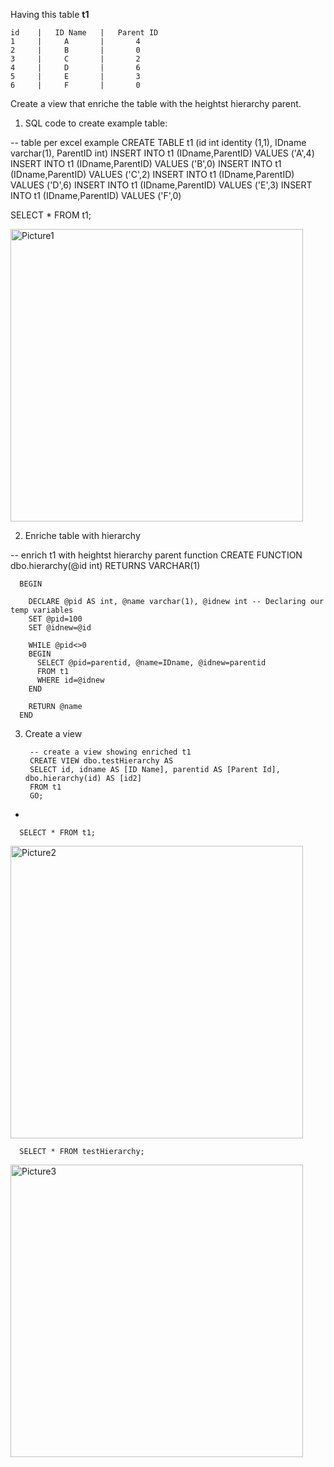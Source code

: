 Having this table **t1**

    id    |   ID Name   |   Parent ID
    1     |     A       |       4
    2     |     B       |       0
    3     |     C       |       2
    4     |     D       |       6
    5     |     E       |       3
    6     |     F       |       0
  
  

Create a view that enriche the table with the heightst hierarchy parent.


1. SQL code to create example table:

  -- table per excel example
  CREATE TABLE t1 (id int identity (1,1), IDname varchar(1), ParentID int)
  INSERT INTO t1 (IDname,ParentID) VALUES ('A',4)
  INSERT INTO t1 (IDname,ParentID) VALUES ('B',0)
  INSERT INTO t1 (IDname,ParentID) VALUES ('C',2)
  INSERT INTO t1 (IDname,ParentID) VALUES ('D',6)
  INSERT INTO t1 (IDname,ParentID) VALUES ('E',3)
  INSERT INTO t1 (IDname,ParentID) VALUES ('F',0)


  SELECT * FROM t1; 
  
<img width="468" alt="Picture1" src="https://user-images.githubusercontent.com/26208356/132016190-aee5318b-5a6c-43c2-8fc6-a86b38b86590.png">


2. Enriche table with hierarchy


  -- enrich t1 with heightst hierarchy parent function
      CREATE FUNCTION dbo.hierarchy(@id int)
      RETURNS VARCHAR(1)

      BEGIN

        DECLARE @pid AS int, @name varchar(1), @idnew int -- Declaring our temp variables
        SET @pid=100
        SET @idnew=@id

        WHILE @pid<>0
        BEGIN
          SELECT @pid=parentid, @name=IDname, @idnew=parentid
          FROM t1
          WHERE id=@idnew	
        END

        RETURN @name
      END
  
3. Create a view

        -- create a view showing enriched t1
        CREATE VIEW dbo.testHierarchy AS
        SELECT id, idname AS [ID Name], parentid AS [Parent Id], dbo.hierarchy(id) AS [id2] 
        FROM t1
        GO;


-

      SELECT * FROM t1;
      
      
<img width="468" alt="Picture2" src="https://user-images.githubusercontent.com/26208356/132016246-d530b254-c919-4bac-a1e2-5a0d2b5d2719.png">


      SELECT * FROM testHierarchy;
  
<img width="468" alt="Picture3" src="https://user-images.githubusercontent.com/26208356/132016275-87156fe5-8b7a-4e05-9f48-677ad711f4c5.png">

